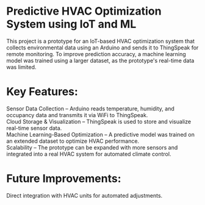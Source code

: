 # Predictive HVAC Optimization System using IoT and ML
  This project is a prototype for an IoT-based HVAC optimization system that collects environmental data using an Arduino and sends it to ThingSpeak for remote monitoring. To improve prediction accuracy, a machine learning model was trained using a larger dataset, as the prototype's real-time data was limited.
# Key Features:
  Sensor Data Collection – Arduino reads temperature, humidity, and occupancy data and transmits it via WiFi to ThingSpeak.  
  Cloud Storage & Visualization – ThingSpeak is used to store and visualize real-time sensor data.  
  Machine Learning-Based Optimization – A predictive model was trained on an extended dataset to optimize HVAC performance.  
  Scalability – The prototype can be expanded with more sensors and integrated into a real HVAC system for automated climate control.  
  # Future Improvements:
  Direct integration with HVAC units for automated adjustments.
